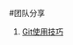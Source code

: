 #团队分享

1.	[Git使用技巧](https://github.com/sapling-team/team-building/blob/master/share/git%E4%BD%BF%E7%94%A8%E6%8A%80%E5%B7%A7.md)